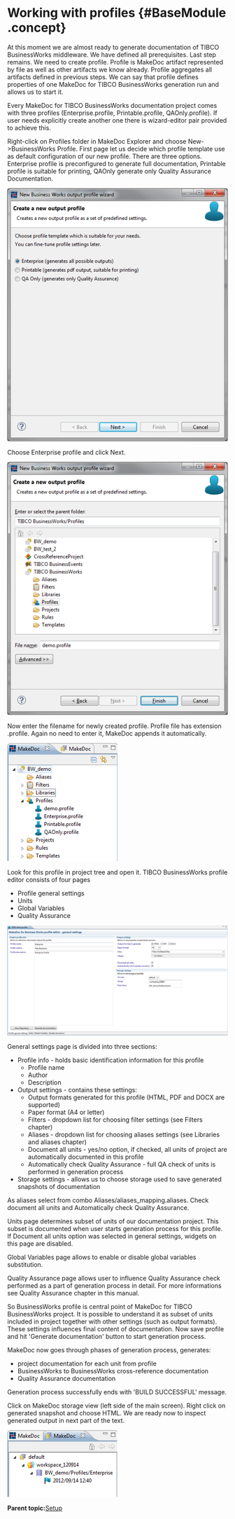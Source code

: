 # Working with profiles {#BaseModule .concept}

At this moment we are almost ready to generate documentation of TIBCO BusinessWorks middleware. We have defined all prerequisites. Last step remains. We need to create profile. Profile is MakeDoc artifact represented by file as well as other artifacts we know already. Profile aggregates all artifacts defined in previous steps. We can say that profile defines properties of one MakeDoc for TIBCO BusinessWorks generation run and allows us to start it.

Every MakeDoc for TIBCO BusinessWorks documentation project comes with three profiles \(Enterprise.profile, Printable.profile, QAOnly.profile\). If user needs explicitly create another one there is wizard-editor pair provided to achieve this.

Right-click on Profiles folder in MakeDoc Explorer and choose New-\>BusinessWorks Profile. First page let us decide which profile template use as default configuration of our new profile. There are three options. Enterprise profile is preconfigured to generate full documentation, Printable profile is suitable for printing, QAOnly generate only Quality Assurance Documentation.

![Add BW profile wizard](img/add_profile_wizard.png "Add BusinessWorks profile wizard")

Choose Enterprise profile and click Next.

![Add BW profile wizard](img/add_profile_destination_page.png "Add BusinessWorks profile wizard - destination page")

Now enter the filename for newly created profile. Profile file has extension .profile. Again no need to enter it, MakeDoc appends it automatically.

![Add BW profile wizard](img/added_profile.png "Newly added profile")

Look for this profile in project tree and open it. TIBCO BusinessWorks profile editor consists of four pages

-   Profile general settings
-   Units
-   Global Variables
-   Quality Assurance

![Profile editor](img/profile_editor.png "Profile editor")

General settings page is divided into three sections:

-   Profile info - holds basic identification information for this profile
    -   Profile name
    -   Author
    -   Description
-   Output settings - contains these settings:
    -   Output formats generated for this profile \(HTML, PDF and DOCX are supported\)
    -   Paper format \(A4 or letter\)
    -   Filters - dropdown list for choosing filter settings \(see Filters chapter\)
    -   Aliases - dropdown list for choosing aliases settings \(see Libraries and aliases chapter\)
    -   Document all units - yes/no option, if checked, all units of project are automatically documented in this profile
    -   Automatically check Quality Assurance - full QA check of units is performed in generation process
-   Storage settings - allows us to choose storage used to save generated snapshots of documentation

As aliases select from combo Aliases/aliases\_mapping.aliases. Check document all units and Automatically check Quality Assurance.

Units page determines subset of units of our documentation project. This subset is documented when user starts generation process for this profile. If Document all units option was selected in general settings, widgets on this page are disabled.

Global Variables page allows to enable or disable global variables substitution.

Quality Assurance page allows user to influence Quality Assurance check performed as a part of generation process in detail. For more informations see Quality Assurance chapter in this manual.

So BusinessWorks profile is central point of MakeDoc for TIBCO BusinessWorks project. It is possible to understand it as subset of units included in project together with other settings \(such as output formats\). These settings influences final content of documentation. Now save profile and hit 'Generate documentation' button to start generation process.

MakeDoc now goes through phases of generation process, generates:

-   project documentation for each unit from profile
-   BusinessWorks to BusinessWorks cross-reference documentation
-   Quality Assurance documentation

Generation process successfully ends with 'BUILD SUCCESSFUL' message.

Click on MakeDoc storage view \(left side of the main screen\). Right click on generated snapshot and choose HTML. We are ready now to inspect generated output in next part of the text.

![Generated output](img/storage.png "MakeDoc Storage - generated output")

**Parent topic:**[Setup](../../../modules/falcon/setup/index.md)

